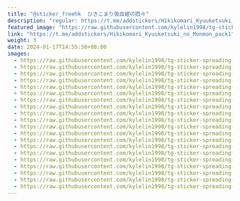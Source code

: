```yaml
---
title: "@sticker_freehk  ひきこまり吸血姫の悶々"
description: "regular: https://t.me/addstickers/Hikikomari_Kyuuketsuki_no_Monmon_pack1"
featured_image: "https://raw.githubusercontent.com/kylelin1998/tg-sticker-spreading-worldwide-images/main/img/11cc4fc6-6611-453c-a714-f778b18d9adf.jpg"
link: "https://t.me/addstickers/Hikikomari_Kyuuketsuki_no_Monmon_pack1"
weight: 3
date: 2024-01-17T14:55:50+08:00
images:
  - https://raw.githubusercontent.com/kylelin1998/tg-sticker-spreading-worldwide-images/main/img/11cc4fc6-6611-453c-a714-f778b18d9adf.jpg
  - https://raw.githubusercontent.com/kylelin1998/tg-sticker-spreading-worldwide-images/main/img/6baa4635-3ef8-4071-8273-d71e28cc7d48.jpg
  - https://raw.githubusercontent.com/kylelin1998/tg-sticker-spreading-worldwide-images/main/img/c8d6a99d-8dce-40a6-a353-141a19895671.jpg
  - https://raw.githubusercontent.com/kylelin1998/tg-sticker-spreading-worldwide-images/main/img/23ee949d-1e36-4834-8d3c-939bc6d0b7ef.jpg
  - https://raw.githubusercontent.com/kylelin1998/tg-sticker-spreading-worldwide-images/main/img/ff567d91-0dc5-468c-bd00-9acf524b7ccb.jpg
  - https://raw.githubusercontent.com/kylelin1998/tg-sticker-spreading-worldwide-images/main/img/e220d0a2-5838-4793-8533-934a776bee3c.jpg
  - https://raw.githubusercontent.com/kylelin1998/tg-sticker-spreading-worldwide-images/main/img/771605a6-cef7-47c0-aaa9-bd80bd86f2f4.jpg
  - https://raw.githubusercontent.com/kylelin1998/tg-sticker-spreading-worldwide-images/main/img/0bdba4c7-1e94-44a7-9cd4-0d9cb65adec3.jpg
  - https://raw.githubusercontent.com/kylelin1998/tg-sticker-spreading-worldwide-images/main/img/37d99eca-481d-4533-ab2e-5566317ce0fe.jpg
  - https://raw.githubusercontent.com/kylelin1998/tg-sticker-spreading-worldwide-images/main/img/908742d4-dadd-4815-b07f-daeda3e51710.jpg
  - https://raw.githubusercontent.com/kylelin1998/tg-sticker-spreading-worldwide-images/main/img/f8a824e7-c075-421f-9c93-48ec44a394cc.jpg
  - https://raw.githubusercontent.com/kylelin1998/tg-sticker-spreading-worldwide-images/main/img/c31ff952-bab9-4957-a8b4-497d4a5c2f3f.jpg
  - https://raw.githubusercontent.com/kylelin1998/tg-sticker-spreading-worldwide-images/main/img/4eb872e5-7322-4806-9c24-82e9efa27e51.jpg
  - https://raw.githubusercontent.com/kylelin1998/tg-sticker-spreading-worldwide-images/main/img/09e21e88-3272-4b37-9ba6-73c82a9da121.jpg
  - https://raw.githubusercontent.com/kylelin1998/tg-sticker-spreading-worldwide-images/main/img/f685c7f1-2310-464b-9bec-3574b5166a5e.jpg
  - https://raw.githubusercontent.com/kylelin1998/tg-sticker-spreading-worldwide-images/main/img/097a1a6b-b10b-4ecd-a7d1-c7d847b99091.jpg
  - https://raw.githubusercontent.com/kylelin1998/tg-sticker-spreading-worldwide-images/main/img/56a2a95a-eba5-4fe0-9176-25f2288561bd.jpg
  - https://raw.githubusercontent.com/kylelin1998/tg-sticker-spreading-worldwide-images/main/img/1a5f4c2c-ef2f-458e-8b20-ef76bc159655.jpg
  - https://raw.githubusercontent.com/kylelin1998/tg-sticker-spreading-worldwide-images/main/img/4d82964b-ef8c-4787-8273-4a8700b35d7a.jpg
  - https://raw.githubusercontent.com/kylelin1998/tg-sticker-spreading-worldwide-images/main/img/6e3d3c0d-9072-45f5-9893-83da86ff4bfc.jpg
---
```

